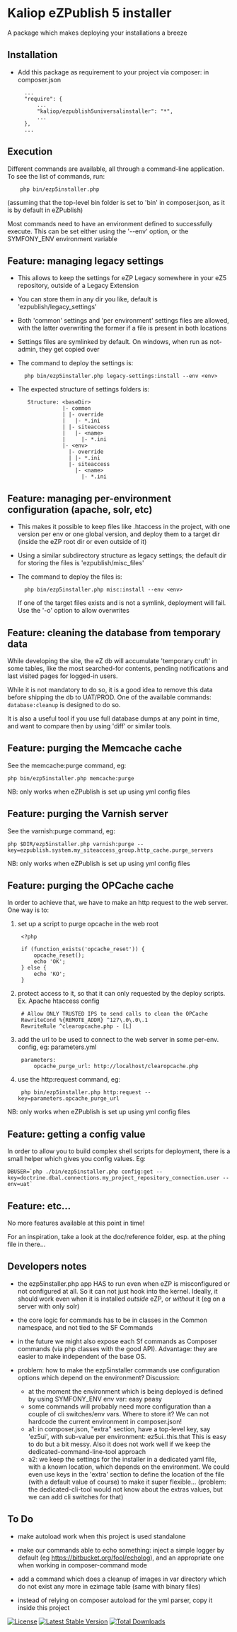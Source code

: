 Kaliop eZPublish 5 installer
============================

A package which makes deploying your installations a breeze

Installation
------------

* Add this package as requirement to your project via composer: in composer.json

        ...
        "require": {
            ...
            "kaliop/ezpublish5universalinstaller": "*",
            ...
        },
        ...


Execution
---------

Different commands are available, all through a command-line application. To see the list of commands, run:

        php bin/ezp5installer.php

(assuming that the top-level bin folder is set to 'bin' in composer.json, as it is by default in eZPublish)

Most commands need to have an environment defined to successfully execute. This can be set either using the '--env'
option, or the SYMFONY_ENV environment variable


Feature: managing legacy settings
---------------------------------

* This allows to keep the settings for eZP Legacy somewhere in your eZ5 repository, outside of a Legacy Extension

* You can store them in any dir you like, default is 'ezpublish/legacy_settings'

* Both 'common' settings and 'per environment' settings files are allowed, with the latter overwriting the former if a
    file is present in both locations

* Settings files are symlinked by default. On windows, when run as not-admin, they get copied over

* The command to deploy the settings is:

        php bin/ezp5installer.php legacy-settings:install --env <env>

* The expected structure of settings folders is:

         Structure: <baseDir>
                    |- common
                    | |- override
                    |   |- *.ini
                    | |- siteaccess
                    |   |- <name>
                    |     |- *.ini
                    |- <env>
                      |- override
                      | |- *.ini
                      |- siteaccess
                        |- <name>
                          |- *.ini


Feature: managing per-environment configuration (apache, solr, etc)
-------------------------------------------------------------------

* This makes it possible to keep files like .htaccess in the project, with one version per env or one global version,
    and deploy them to a target dir (inside the eZP root dir or even outside of it)

* Using a similar subdirectory structure as legacy settings; the default dir for storing the files is 'ezpublish/misc_files'

* The command to deploy the files is:

        php bin/ezp5installer.php misc:install --env <env>

    If one of the target files exists and is not a symlink, deployment will fail. Use the '-o' option to allow overwrites


Feature: cleaning the database from temporary data
--------------------------------------------------

While developing the site, the eZ db will accumulate 'temporary cruft' in some tables, like the most searched-for contents,
pending notifications and last visited pages for logged-in users.

While it is not mandatory to do so, it is a good idea to remove this data before shipping the db to UAT/PROD.
One of the available commands: `database:cleanup` is designed to do so.

It is also a useful tool if you use full database dumps at any point in time, and want to compare then by using 'diff' or
similar tools.


Feature: purging the Memcache cache
-----------------------------------

See the memcache:purge command, eg:

    php bin/ezp5installer.php memcache:purge

NB: only works when eZPublish is set up using yml config files


Feature: purging the Varnish server
-----------------------------------

See the varnish:purge command, eg:

    php $DIR/ezp5installer.php varnish:purge --key=ezpublish.system.my_siteaccess_group.http_cache.purge_servers

NB: only works when eZPublish is set up using yml config files


Feature: purging the OPCache cache
-----------------------------------

In order to achieve that, we have to make an http request to the web server. One way is to:

1. set up a script to purge opcache in the web root

        <?php

        if (function_exists('opcache_reset')) {
            opcache_reset();
            echo 'OK';
        } else {
            echo 'KO';
        }

2. protect access to it, so that it can only requested by the deploy scripts. Ex. Apache htaccess config

        # Allow ONLY TRUSTED IPS to send calls to clean the OPCache
        RewriteCond %{REMOTE_ADDR} ^127\.0\.0\.1
        RewriteRule ^clearopcache.php - [L]

3. add the url to be used to connect to the web server in some per-env. config, eg: parameters.yml

        parameters:
            opcache_purge_url: http://localhost/clearopcache.php

4. use the http:request command, eg:

        php bin/ezp5installer.php http:request --key=parameters.opcache_purge_url

NB: only works when eZPublish is set up using yml config files


Feature: getting a config value
-------------------------------

In order to allow you to build complex shell scripts for deployment, there is a small helper which gives you config values.
Eg:

    DBUSER=`php ./bin/ezp5installer.php config:get --key=doctrine.dbal.connections.my_project_repository_connection.user --env=uat`


Feature: etc...
---------------

No more features available at this point in time!

For an inspiration, take a look at the doc/reference folder, esp. at the phing file in there...


Developers notes
----------------

* the ezp5installer.php app HAS to run even when eZP is misconfigured or not configured at all. So it can not just hook
    into the kernel.
    Ideally, it should work even when it is installed *outside* eZP, or *without* it (eg on a server with only solr)

* the core logic for commands has to be in classes in the Common namespace, and not tied to the SF Commands

* in the future we might also expose each Sf commands as Composer commands (via php classes with the good API).
    Advantage: they are easier to make independent of the base OS.

* problem: how to make the ezp5installer commands use configuration options which depend on the environment?
    Discussion:
    - at the moment the environment which is being deployed is defined by using SYMFONY_ENV env var: easy peasy
    - some commands will probably need more configuration than a couple of cli switches/env vars. Where to store it?
        We can not hardcode the current environment in composer.json!
    - a1: in composer.json, "extra" section, have a top-level key, say 'ez5ui', with sub-value per environment: ez5ui.<env>.this.that
        This is easy to do but a bit messy. Also it does not work well if we keep the dedicated-command-line-tool approach
    - a2: we keep the settings for the installer in a dedicated yaml file, with a known location, which depends on the
        environment. We could even use keys in the 'extra' section to define the location of the file (with a default
        value of course) to make it super flexible... (problem: the dedicated-cli-tool would not know about the extras
        values, but we can add cli switches for that)


To Do
-----

* make autoload work when this project is used standalone

* make our commands able to echo something: inject a simple logger by default (eg https://bitbucket.org/fool/echolog),
    and an appropriate one when working in composer-command mode

* add a command which does a cleanup of images in var directory which do not exist any more in ezimage table
  (same with binary files)

* instead of relying on composer autoload for the yml parser, copy it inside this project

[![License](https://poser.pugx.org/kaliop/ezpublish5universalinstaller/license)](https://packagist.org/packages/kaliop/ezpublish5universalinstaller)
[![Latest Stable Version](https://poser.pugx.org/kaliop/ezpublish5universalinstaller/v/stable)](https://packagist.org/packages/kaliop/ezpublish5universalinstaller)
[![Total Downloads](https://poser.pugx.org/kaliop/ezpublish5universalinstaller/downloads)](https://packagist.org/packages/kaliop/ezpublish5universalinstaller)
